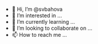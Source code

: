 - 👋 Hi, I’m @svbahova
- 👀 I’m interested in ...
- 🌱 I’m currently learning ...
- 💞️ I’m looking to collaborate on ...
- 📫 How to reach me ...

<!---
svbahova/svbahova is a ✨ special ✨ repository because its `README.md` (this file) appears on your GitHub profile.
You can click the Preview link to take a look at your changes.
--->
